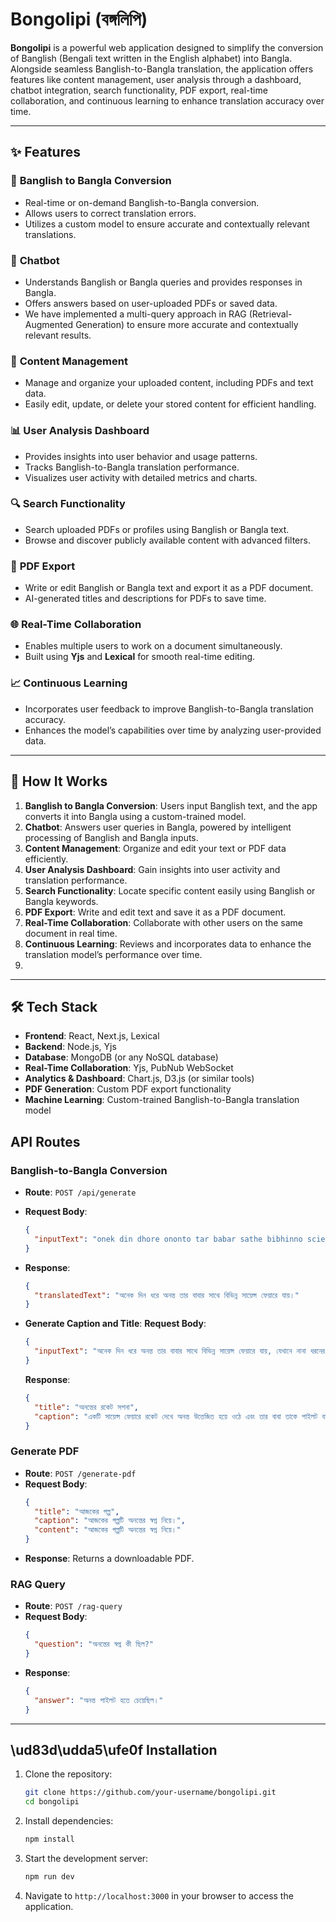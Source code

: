 # Bongolipi (বঙ্গলিপি)

**Bongolipi** is a powerful web application designed to simplify the conversion of Banglish (Bengali text written in the English alphabet) into Bangla. Alongside seamless Banglish-to-Bangla translation, the application offers features like content management, user analysis through a dashboard, chatbot integration, search functionality, PDF export, real-time collaboration, and continuous learning to enhance translation accuracy over time.

---

## ✨ Features

### 🔄 **Banglish to Bangla Conversion**
- Real-time or on-demand Banglish-to-Bangla conversion.
- Allows users to correct translation errors.
- Utilizes a custom model to ensure accurate and contextually relevant translations.

### 🤖 **Chatbot**
- Understands Banglish or Bangla queries and provides responses in Bangla.
- Offers answers based on user-uploaded PDFs or saved data.
- We have implemented a multi-query approach in RAG (Retrieval-Augmented Generation) to ensure more accurate and contextually relevant results.


### 📂 **Content Management**
- Manage and organize your uploaded content, including PDFs and text data.
- Easily edit, update, or delete your stored content for efficient handling.

### 📊 **User Analysis Dashboard**
- Provides insights into user behavior and usage patterns.
- Tracks Banglish-to-Bangla translation performance.
- Visualizes user activity with detailed metrics and charts.

### 🔍 **Search Functionality**
- Search uploaded PDFs or profiles using Banglish or Bangla text.
- Browse and discover publicly available content with advanced filters.

### 📂 **PDF Export**
- Write or edit Banglish or Bangla text and export it as a PDF document.
- AI-generated titles and descriptions for PDFs to save time.

### 🌐 **Real-Time Collaboration**
- Enables multiple users to work on a document simultaneously.
- Built using **Yjs** and **Lexical** for smooth real-time editing.

### 📈 **Continuous Learning**
- Incorporates user feedback to improve Banglish-to-Bangla translation accuracy.
- Enhances the model’s capabilities over time by analyzing user-provided data.

---

## 🚀 How It Works

1. **Banglish to Bangla Conversion**: Users input Banglish text, and the app converts it into Bangla using a custom-trained model.
2. **Chatbot**: Answers user queries in Bangla, powered by intelligent processing of Banglish and Bangla inputs.
3. **Content Management**: Organize and edit your text or PDF data efficiently.
4. **User Analysis Dashboard**: Gain insights into user activity and translation performance.
5. **Search Functionality**: Locate specific content easily using Banglish or Bangla keywords.
6. **PDF Export**: Write and edit text and save it as a PDF document.
7. **Real-Time Collaboration**: Collaborate with other users on the same document in real time.
8. **Continuous Learning**: Reviews and incorporates data to enhance the translation model’s performance over time.
9. 

---

## 🛠️ Tech Stack

- **Frontend**: React, Next.js, Lexical
- **Backend**: Node.js, Yjs
- **Database**: MongoDB (or any NoSQL database)
- **Real-Time Collaboration**: Yjs, PubNub WebSocket
- **Analytics & Dashboard**: Chart.js, D3.js (or similar tools)
- **PDF Generation**: Custom PDF export functionality
- **Machine Learning**: Custom-trained Banglish-to-Bangla translation model

## API Routes

### **Banglish-to-Bangla Conversion**
- **Route**: `POST /api/generate`
- **Request Body**:
  ```json
  {
    "inputText": "onek din dhore ononto tar babar sathe bibhinno science fair-e jay."
  }
  ```
- **Response**:
  ```json
  {
    "translatedText": "অনেক দিন ধরে অনন্ত তার বাবার সাথে বিভিন্ন সায়েন্স ফেয়ারে যায়।"
  }
  ```


- **Generate Caption and Title**:
  **Request Body**:
  ```json
  {
    "inputText": "অনেক দিন ধরে অনন্ত তার বাবার সাথে বিভিন্ন সায়েন্স ফেয়ারে যায়, যেখানে নানা ধরনের আবিষ্কার দেখতে পায়। একবার একটি রকেট দেখে অনন্ত আরও বেশি উত্তেজিত হয়ে বলে, \u201cওয়াও, এটা তো অনেক বড় রকেট! আমি কি এমন রকেট ওড়াতে পারবো?\u201d তার বাবা হেসে বলেন, \u201cহ্যাঁ রে অনন্ত, তুমি যদি মন দিয়ে পড়াশোনা করো, তবে একদিন যখন বড় হবে, তুমি পাইলট বা প্রকৌশলী—যেটা ইচ্ছে তাই হতে পারবে।\u201d"
  }
  ```
  **Response**:
  ```json
  {
    "title": "অনন্তের রকেট সপনা",
    "caption": "একটি সায়েন্স ফেয়ারে রকেট দেখে অনন্ত উত্তেজিত হয়ে ওঠে এবং তার বাবা তাকে পাইলট বা প্রকৌশলী হওয়ার সম্ভাবনা সম্পর্কে বলেন।"
  }

### **Generate PDF**
- **Route**: `POST /generate-pdf`
- **Request Body**:
  ```json
  {
    "title": "আজকের গল্প",
    "caption": "আজকের গল্পটি অনন্তের স্বপ্ন নিয়ে।",
    "content": "আজকের গল্পটি অনন্তের স্বপ্ন নিয়ে।"
  }
  ```
- **Response**: Returns a downloadable PDF.

### **RAG Query**
- **Route**: `POST /rag-query`
- **Request Body**:
  ```json
  {
    "question": "অনন্তের স্বপ্ন কী ছিল?"
  }
  ```
- **Response**:
  ```json
  {
    "answer": "অনন্ত পাইলট হতে চেয়েছিল।"
  }
  ```

---

## \ud83d\udda5\ufe0f Installation

1. Clone the repository:
   ```bash
   git clone https://github.com/your-username/bongolipi.git
   cd bongolipi
   ```

2. Install dependencies:
   ```bash
   npm install
   ```

3. Start the development server:
   ```bash
   npm run dev
   ```

4. Navigate to `http://localhost:3000` in your browser to access the application.
